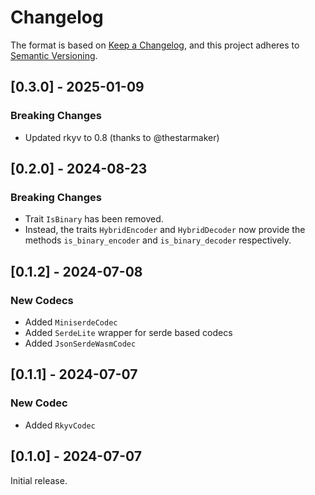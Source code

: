 # Changelog

The format is based on [Keep a Changelog](https://keepachangelog.com/en/1.0.0/),
and this project adheres to [Semantic Versioning](https://semver.org/spec/v2.0.0.html).

## [0.3.0] - 2025-01-09

### Breaking Changes

- Updated rkyv to 0.8 (thanks to @thestarmaker)

## [0.2.0] - 2024-08-23

### Breaking Changes

- Trait `IsBinary` has been removed.
- Instead, the traits `HybridEncoder` and `HybridDecoder` now provide the methods `is_binary_encoder` and
  `is_binary_decoder` respectively.

## [0.1.2] - 2024-07-08

### New Codecs

- Added `MiniserdeCodec`
- Added `SerdeLite` wrapper for serde based codecs
- Added `JsonSerdeWasmCodec`

## [0.1.1] - 2024-07-07

### New Codec

- Added `RkyvCodec`

## [0.1.0] - 2024-07-07

Initial release.

